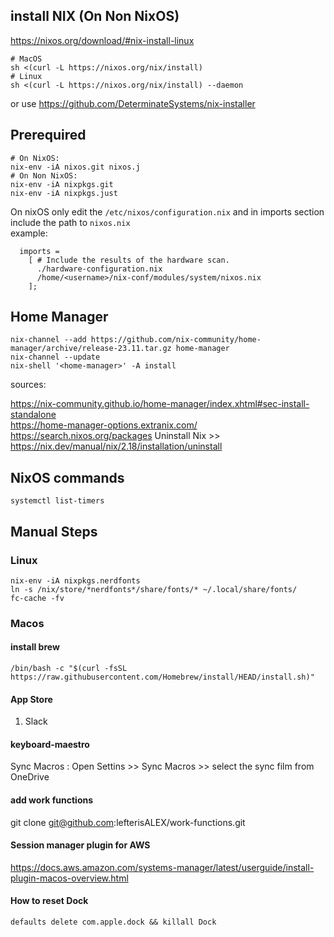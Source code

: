 ## install NIX (On Non NixOS)

https://nixos.org/download/#nix-install-linux

```
# MacOS
sh <(curl -L https://nixos.org/nix/install)
# Linux
sh <(curl -L https://nixos.org/nix/install) --daemon
```

or use https://github.com/DeterminateSystems/nix-installer

## Prerequired

```
# On NixOS:
nix-env -iA nixos.git nixos.j
# On Non NixOS:
nix-env -iA nixpkgs.git
nix-env -iA nixpkgs.just
```

On nixOS only edit the `/etc/nixos/configuration.nix` and in imports section include the path to `nixos.nix`  
example:

```
  imports =
    [ # Include the results of the hardware scan.
      ./hardware-configuration.nix
      /home/<username>/nix-conf/modules/system/nixos.nix
    ];

```

## Home Manager

```
nix-channel --add https://github.com/nix-community/home-manager/archive/release-23.11.tar.gz home-manager
nix-channel --update
nix-shell '<home-manager>' -A install
```

sources:

https://nix-community.github.io/home-manager/index.xhtml#sec-install-standalone  
https://home-manager-options.extranix.com/  
https://search.nixos.org/packages
Uninstall Nix >> https://nix.dev/manual/nix/2.18/installation/uninstall

## NixOS commands

```
systemctl list-timers
```

## Manual Steps

### Linux

```
nix-env -iA nixpkgs.nerdfonts
ln -s /nix/store/*nerdfonts*/share/fonts/* ~/.local/share/fonts/
fc-cache -fv
```

### Macos

#### install brew

```
/bin/bash -c "$(curl -fsSL https://raw.githubusercontent.com/Homebrew/install/HEAD/install.sh)"
```

#### App Store

1. Slack

#### keyboard-maestro

Sync Macros : Open Settins >> Sync Macros >> select the sync film from OneDrive

#### add work functions

git clone git@github.com:lefterisALEX/work-functions.git

#### Session manager plugin for AWS

https://docs.aws.amazon.com/systems-manager/latest/userguide/install-plugin-macos-overview.html

#### How to reset Dock

```
defaults delete com.apple.dock && killall Dock
```

